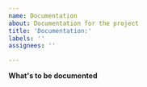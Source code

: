 ```yaml
---
name: Documentation
about: Documentation for the project
title: 'Documentation:'
labels: ''
assignees: ''

---
```


**What's to be documented**
